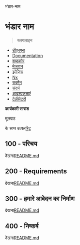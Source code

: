 भंडार-नाम

# भंडार नाम

> स्लगलाइन

-   [डीएनएस](./DNS.md)
-   [Documentation](./DOCUMENTATION.md)
-   [शब्दकोष](./GLOSSARY.md)
-   [मेजबान](./HOSTS.md)
-   [इमेजिस](./IMAGES.md)
-   [Nx](./NX.md)
-   [सबमैन](./PODMAN.md)
-   [संदर्भ](./REFERENCES.md)
-   [आवश्यकताएं](./REQUIREMENTS.md)
-   [टेलीमेटरी](./TELEMETRY.md)

**कार्यकारी सारांश**

मूलपाठ

के साथ उत्पन्न[रिट्र](https://app.rytr.me)

## 100 - परिचय

देखना[README.md](./100/README.md)

## 200 - Requirements

देखना[README.md](./200/README.md)

## 300 - हमारे आवेदन का निर्माण

देखना[README.md](./300/README.md)

## 400 - निष्कर्ष

देखना[README.md](./400/README.md)
